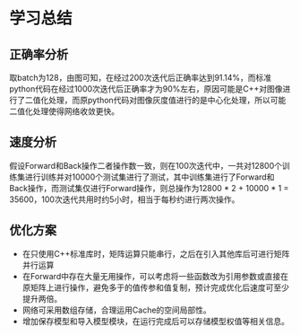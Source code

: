 # 学习总结

## 正确率分析

取batch为128，由图可知，在经过200次迭代后正确率达到91.14%，而标准python代码在经过1000次迭代后正确率才为90%左右，原因可能是C++对图像进行了二值化处理，而原python代码对图像灰度值进行的是中心化处理，所以可能二值化处理使得网络收敛更快。

## 速度分析

假设Forward和Back操作二者操作数一致，则在100次迭代中，一共对12800个训练集进行训练并对10000个测试集进行了测试，其中训练集进行了Forward和Back操作，而测试集仅进行Forward操作，则总操作为12800 * 2 + 10000 * 1 = 35600，100次迭代共用时约5小时，相当于每秒约进行两次操作。

## 优化方案

* 在只使用C++标准库时，矩阵运算只能串行，之后在引入其他库后可进行矩阵并行运算
* 在Forward中存在大量无用操作，可以考虑将一些函数改为引用参数或直接在原矩阵上进行操作，避免多于的值传参和值复制，预计完成优化后速度可至少提升两倍。
* 网络可采用数组存储，合理运用Cache的空间局部性。
* 增加保存模型和导入模型模块，在运行完成后可以存储模型权值等相关信息。